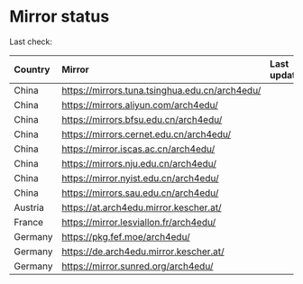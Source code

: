 <script src="./time.js"></script>
# Mirror status
Last check: <script type="text/javascript">localize(1707401718.3017585);</script>

|Country|Mirror|Last update|
|:------|:-----|:----------|
|China|https://mirrors.tuna.tsinghua.edu.cn/arch4edu/|<script type="text/javascript">localize(1707373925);</script>|
|China|https://mirrors.aliyun.com/arch4edu/|<script type="text/javascript">localize(1707373925);</script>|
|China|https://mirrors.bfsu.edu.cn/arch4edu/|<script type="text/javascript">localize(1707373925);</script>|
|China|https://mirrors.cernet.edu.cn/arch4edu/|<script type="text/javascript">localize(1707373925);</script>|
|China|https://mirror.iscas.ac.cn/arch4edu/|<script type="text/javascript">localize(1707373925);</script>|
|China|https://mirrors.nju.edu.cn/arch4edu/|<script type="text/javascript">localize(1707330536);</script>|
|China|https://mirror.nyist.edu.cn/arch4edu/|<script type="text/javascript">localize(1707373925);</script>|
|China|https://mirrors.sau.edu.cn/arch4edu/|<script type="text/javascript">localize(1707373925);</script>|
|Austria|https://at.arch4edu.mirror.kescher.at/|<script type="text/javascript">localize(1707373925);</script>|
|France|https://mirror.lesviallon.fr/arch4edu/|<script type="text/javascript">localize(1707373925);</script>|
|Germany|https://pkg.fef.moe/arch4edu/|<script type="text/javascript">localize(1707373925);</script>|
|Germany|https://de.arch4edu.mirror.kescher.at/|<script type="text/javascript">localize(1707373925);</script>|
|Germany|https://mirror.sunred.org/arch4edu/|<script type="text/javascript">localize(1707373925);</script>|

<script src="./tablefilter/tablefilter.js"></script>
<script src="./table.js"></script>